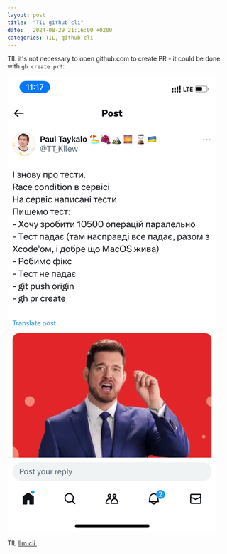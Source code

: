 ```yaml
---
layout: post
title:  "TIL github cli"
date:   2024-08-29 21:16:00 +0200
categories: TIL, github cli
---
```

TIL it's not necessary to open github.com to create PR - it could be done with `gh create pr!`:

![`gh create pr!`](/assets/images/IMG_5621.PNG "`gh create pr!`")

TIL [llm cli ](https://llm.datasette.io/en/stable/).
